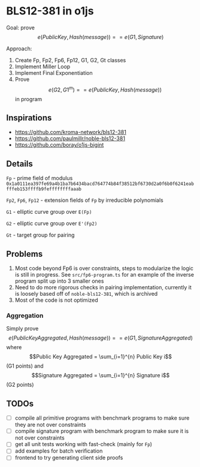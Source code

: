 # BLS12-381 in o1js

Goal: prove $$e(Public Key, Hash(message)) == e(G1, Signature)$$

Approach:

1. Create Fp, Fp2, Fp6, Fp12, G1, G2, Gt classes
2. Implement Miller Loop
3. Implement Final Exponentiation
4. Prove $$e(G2, G1^m) == e(Public Key, Hash(message))$$ in program

## Inspirations

- <https://github.com/kroma-network/bls12-381>
- <https://github.com/paulmillr/noble-bls12-381>
- <https://github.com/boray/o1js-bigint>

## Details

`Fp` - prime field of modulus `0x1a0111ea397fe69a4b1ba7b6434bacd764774b84f38512bf6730d2a0f6b0f6241eabfffeb153ffffb9feffffffffaaab`

`Fp2`, `Fp6`, `Fp12` - extension fields of `Fp` by irreducible polynomials

`G1` - elliptic curve group over `E(Fp)`

`G2` - elliptic curve group over `E'(Fp2)`

`Gt` - target group for pairing

## Problems

1. Most code beyond Fp6 is over constraints, steps to modularize the logic is still in progress. See `src/fp6-program.ts` for an example of the inverse program split up into 3 smaller ones
2. Need to do more rigorous checks in pairing implementation, currently it is loosely based off of `noble-bls12-381`, which is archived
3. Most of the code is not optimized

### Aggregation

Simply prove $$e(Public Key Aggregated, Hash(message)) == e(G1, Signature Aggregated)$$ where $$Public Key Aggregated = \sum_{i=1}^{n} Public Key i$$ (G1 points) and $$Signature Aggregated = \sum_{i=1}^{n} Signature i$$ (G2 points)

## TODOs

- [ ] compile all primitive programs with benchmark programs to make sure they are not over constraints
- [ ] compile signature program with benchmark program to make sure it is not over constraints
- [ ] get all unit tests working with fast-check (mainly for `Fp`)
- [ ] add examples for batch verification
- [ ] frontend to try generating client side proofs
